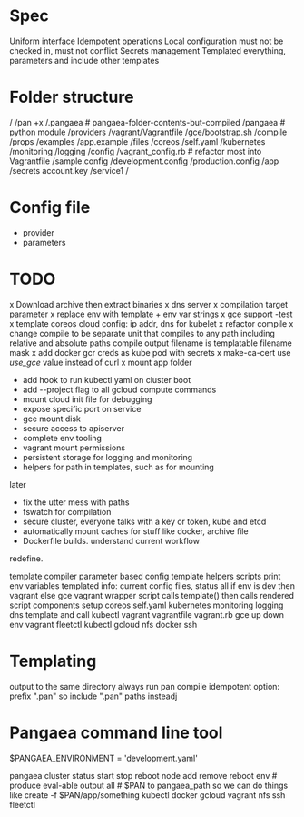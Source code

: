# Spec #

Uniform interface
Idempotent operations
Local configuration must not be checked in, must not conflict
Secrets management
Templated everything, parameters and include other templates

# Folder structure #

/
/pan +x
/.pangaea # pangaea-folder-contents-but-compiled
/pangaea # python module
  /providers
    /vagrant/Vagrantfile
    /gce/bootstrap.sh
  /compile
  /props
  /examples
    /app.example
  /files
    /coreos
      /self.yaml
    /kubernetes
      /monitoring
    /logging
/config
  /vagrant_config.rb # refactor most into Vagrantfile
  /sample.config
  /development.config
  /production.config
/app
  /secrets
    account.key
  /service1
    /

# Config file #

- provider
- parameters

# TODO #

x Download archive then extract binaries
x dns server
x compilation target parameter
x replace env with template + env var strings
x gce support -test
x template coreos cloud config: ip addr, dns for kubelet
x refactor compile
x change compile to be separate unit that compiles to any path
    including relative and absolute paths
    compile output filename is templatable
    filename mask
x add docker gcr creds as kube pod with secrets
x make-ca-cert use _use_gce_ value instead of curl
x mount app folder
- add hook to run kubectl yaml on cluster boot
- add --project flag to all gcloud compute commands
- mount cloud init file for debugging
- expose specific port on service
- gce mount disk
- secure access to apiserver
- complete env tooling
- vagrant mount permissions
- persistent storage for logging and monitoring
- helpers for path in templates, such as for mounting

later
- fix the utter mess with paths
- fswatch for compilation
- secure cluster, everyone talks with a key or token, kube and etcd
- automatically mount caches for stuff like docker, archive file
- Dockerfile builds. understand current workflow

redefine.

template compiler
  parameter based config
  template helpers
scripts
  print env variables
    templated
      info: current config files, status
      all
        if env is dev then vagrant else gce
      vagrant
    wrapper script calls template() then calls rendered script
components
  setup
    coreos
      self.yaml
    kubernetes
      monitoring
      logging
      dns
      template and call kubectl
    vagrant
      vagrantfile
      vagrant.rb
    gce
      up
      down
  env
    vagrant
    fleetctl
    kubectl
    gcloud
    nfs
    docker
    ssh
  #

# Templating

output to the same directory
  always run pan compile
    idempotent
  option: prefix ".pan"
  so include ".pan" paths insteadj


# Pangaea command line tool

$PANGAEA_ENVIRONMENT = 'development.yaml'

pangaea
  cluster
    status start stop reboot
    node
      add remove reboot
  env
    # produce eval-able output
    all
      # $PAN to pangaea_path so we can do things like create -f $PAN/app/something
    kubectl docker gcloud vagrant nfs ssh fleetctl

